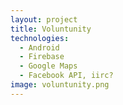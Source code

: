 ```yaml
---
layout: project
title: Voluntunity
technologies:
  - Android
  - Firebase
  - Google Maps
  - Facebook API, iirc?
image: voluntunity.png
---
```


